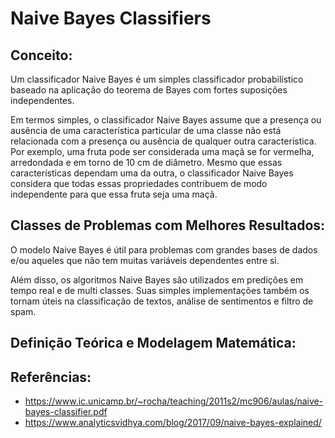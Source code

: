 # Naive Bayes Classifiers

## Conceito:

Um classificador Naive Bayes é um simples classificador probabilístico baseado na aplicação do teorema de Bayes com fortes suposições independentes.

Em termos simples, o classificador Naive Bayes assume que a presença ou ausência de uma característica particular de uma classe não está relacionada com a presença ou ausência de qualquer outra característica. Por exemplo, uma fruta pode ser considerada uma maçã se for vermelha, arredondada e em torno de 10 cm de diâmetro. Mesmo que essas características dependam uma da outra, o classificador Naive Bayes considera que todas essas propriedades contribuem de modo independente para que essa fruta seja uma maçã.

## Classes de Problemas com Melhores Resultados:

O modelo Naive Bayes é útil para problemas com grandes bases de dados e/ou aqueles que não tem muitas variáveis dependentes entre si.

Além disso, os algoritmos Naive Bayes são utilizados em predições em tempo real e de multi classes. Suas simples implementações também os tornam úteis na classificação de textos, análise de sentimentos e filtro de spam.

## Definição Teórica e Modelagem Matemática:

## Referências:

- https://www.ic.unicamp.br/~rocha/teaching/2011s2/mc906/aulas/naive-bayes-classifier.pdf
- https://www.analyticsvidhya.com/blog/2017/09/naive-bayes-explained/
